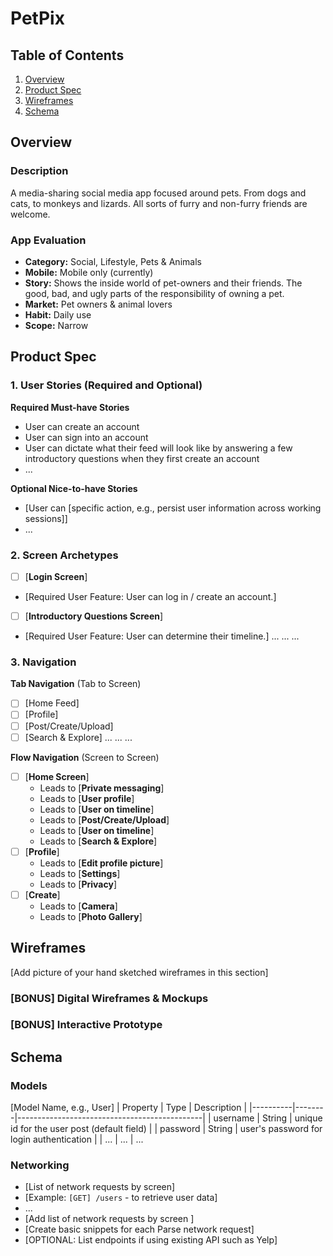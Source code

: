# PetPix

## Table of Contents

1. [Overview](#Overview)
2. [Product Spec](#Product-Spec)
3. [Wireframes](#Wireframes)
4. [Schema](#Schema)

## Overview

### Description

A media-sharing social media app focused around pets. From dogs and cats, to monkeys and lizards. All sorts of furry and non-furry friends are welcome.

### App Evaluation

- **Category:** Social, Lifestyle, Pets & Animals
- **Mobile:** Mobile only (currently)
- **Story:** Shows the inside world of pet-owners and their friends. The good, bad, and ugly parts of the responsibility of owning a pet.
- **Market:** Pet owners & animal lovers
- **Habit:** Daily use
- **Scope:** Narrow

## Product Spec

### 1. User Stories (Required and Optional)

**Required Must-have Stories**

* User can create an account
* User can sign into an account
* User can dictate what their feed will look like by answering a few introductory questions when they first create an account
* ...

**Optional Nice-to-have Stories**

* [User can [specific action, e.g., persist user information across working sessions]]
* ...

### 2. Screen Archetypes

- [ ] [**Login Screen**]
* [Required User Feature: User can log in / create an account.]
- [ ] [**Introductory Questions Screen**]
* [Required User Feature: User can determine their timeline.]
...
...
...

### 3. Navigation

**Tab Navigation** (Tab to Screen)


- [ ] [Home Feed]
- [ ] [Profile]
- [ ] [Post/Create/Upload]
- [ ] [Search & Explore]
...
...
...

**Flow Navigation** (Screen to Screen)

- [ ] [**Home Screen**]
  * Leads to [**Private messaging**]
  * Leads to [**User profile**]
  * Leads to [**User on timeline**]
  * Leads to [**Post/Create/Upload**]
  * Leads to [**User on timeline**]
  * Leads to [**Search & Explore**] 
- [ ] [**Profile**]
  * Leads to [**Edit profile picture**]
  * Leads to [**Settings**]
  * Leads to [**Privacy**]
- [ ] [**Create**]
  * Leads to [**Camera**]
  * Leads to [**Photo Gallery**]


## Wireframes

[Add picture of your hand sketched wireframes in this section]

### [BONUS] Digital Wireframes & Mockups

### [BONUS] Interactive Prototype

## Schema 


### Models

[Model Name, e.g., User]
| Property | Type   | Description                                  |
|----------|--------|----------------------------------------------|
| username | String | unique id for the user post (default field)   |
| password | String | user's password for login authentication      |
| ...      | ...    | ...                          


### Networking

- [List of network requests by screen]
- [Example: `[GET] /users` - to retrieve user data]
- ...
- [Add list of network requests by screen ]
- [Create basic snippets for each Parse network request]
- [OPTIONAL: List endpoints if using existing API such as Yelp]
